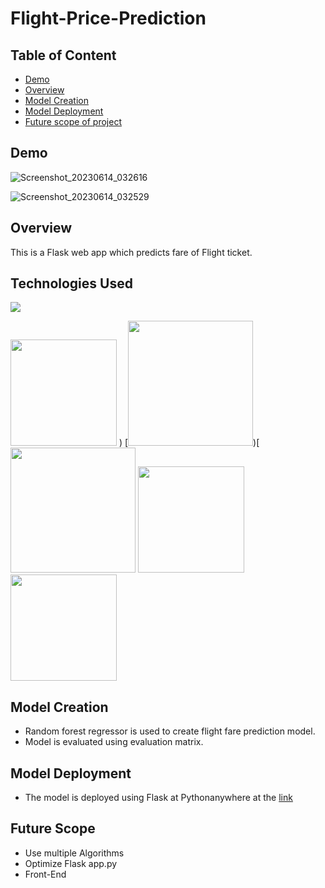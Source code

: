 # Flight-Price-Prediction

## Table of Content
  * [Demo](#demo)
  * [Overview](#overview)
  * [Model Creation](#model-creation)
  * [Model Deployment](#model-deployment)
  * [Future scope of project](#future-scope)
  
  ## Demo
  
  ![Screenshot_20230614_032616](https://github.com/HajaraCM/Flight-Price-Prediction/assets/117503246/00e978ae-e346-4616-bf1d-de4be78028ab)
 
  ![Screenshot_20230614_032529](https://github.com/HajaraCM/Flight-Price-Prediction/assets/117503246/9fdf0a6c-8f3a-454f-89fa-c1967afeca19)

## Overview
This is a Flask web app which predicts fare of Flight ticket. 


## Technologies Used

![](https://forthebadge.com/images/badges/made-with-python.svg)

[<img target="_blank" src="https://flask.palletsprojects.com/en/1.1.x/_images/flask-logo.png" width=170>](https://flask.palletsprojects.com/en/1.1.x/) 
) [<img target="_blank" src="https://scikit-learn.org/stable/_static/scikit-learn-logo-small.png" width=200>)[<img target="_blank" src="https://github.com/HajaraCM/Crop-Recommendation-System/assets/117503246/30ed18f5-1e65-4f23-854b-2d94ab81c880" width=200> <img target="_blank" src="https://github.com/HajaraCM/Crop-Recommendation-System/assets/117503246/fa4a18b7-6e4b-40a4-b6e9-3491bf2ac0aa" width=170> <img target="_blank" src="https://github.com/HajaraCM/Crop-Recommendation-System/assets/117503246/f7c82eeb-0819-4eb4-ad99-2ee6607b84ee" width=170>

## Model Creation
* Random forest regressor is used to create flight fare prediction model.
* Model is evaluated using evaluation matrix.


## Model Deployment
* The model is deployed using Flask  at Pythonanywhere at the [link](https://hajara.pythonanywhere.com/)


## Future Scope

* Use multiple Algorithms
* Optimize Flask app.py
* Front-End 



